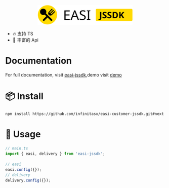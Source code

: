 <p align="center" style="margin-top:100px">
  <a href="#">
    <img width="300px" src="./docs/public/images/logo.svg">
  </a>
</p>

- 🔥 支持 TS
- 💪 丰富的 Api

# Documentation

For full documentation, visit [easi-jssdk](https://static.melbdelivery.com/easi-jssdk/2.0.0/docs/index.html),demo visit [demo](https://static.melbdelivery.com/easi-jssdk/2.0.0/demo/index.html)

# 📦 Install

```bash
npm install https://github.com/infinitasx/easi-customer-jssdk.git#next
```

# 🔨 Usage

```Typescript
// main.ts
import { easi, delivery } from 'easi-jssdk';

// easi
easi.config({});
// delivery
delivery.config({});
```
